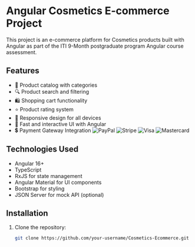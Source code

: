 # Angular Cosmetics E-commerce Project

This project is an e-commerce platform for Cosmetics products built with Angular as part of the ITI 9-Month postgraduate program
Angular course assessment.

## Features

- 🛒 Product catalog with categories
- 🔍 Product search and filtering
- 🛍️ Shopping cart functionality
- ⭐ Product rating system
- 📱 Responsive design for all devices
- 🚀 Fast and interactive UI with Angular
- 💲 Payment Gateway Integration
![PayPal](https://img.shields.io/badge/PayPal-00457C?logo=paypal&logoColor=white)
![Stripe](https://img.shields.io/badge/Stripe-008CDD?logo=stripe&logoColor=white)
![Visa](https://img.shields.io/badge/Visa-1A1F71?logo=visa&logoColor=white)
![Mastercard](https://img.shields.io/badge/Mastercard-EB001B?logo=mastercard&logoColor=white)

## Technologies Used

- Angular 16+
- TypeScript
- RxJS for state management
- Angular Material for UI components
- Bootstrap for styling
- JSON Server for mock API (optional)

## Installation

1. Clone the repository:
   ```bash
   git clone https://github.com/your-username/Cosmetics-Ecommerce.git
 
